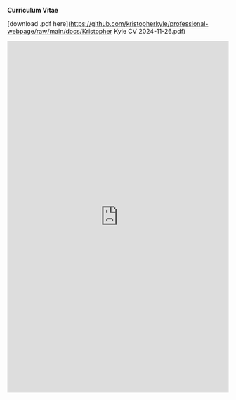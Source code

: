 **Curriculum Vitae**

[download .pdf here](https://github.com/kristopherkyle/professional-webpage/raw/main/docs/Kristopher Kyle CV 2024-11-26.pdf)

<embed src="https://kristopherkyle.github.io//professional-webpage/docs/Kristopher Kyle CV 2024-11-26.pdf" width="100%" height="800px" type="application/pdf" />
